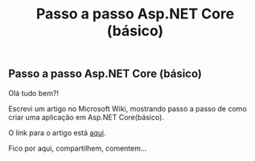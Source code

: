 ﻿---
title: "Passo a passo Asp.NET Core (básico)"
comments: true
excerpt_separator: "Ler mais"
categories:
  - Asp.Net Core
  - "C#"
tags:
  - "C#"
  - Asp.Net Core
---

## Passo a passo Asp.NET Core (básico)

Olá tudo bem?!

Escrevi um artigo no Microsoft Wiki, mostrando passo a passo de como criar uma aplicação em Asp.NET Core(básico).

O link para o artigo está [aqui](https://social.technet.microsoft.com/wiki/pt-br/contents/articles/50997.passo-a-passo-asp-net-core-basico.aspx).

Fico por aqui, compartilhem, comentem...
